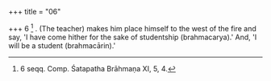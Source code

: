 +++
title = "06"

+++
6 [^1] . (The teacher) makes him place himself to the west of the fire and say, 'I have come hither for the sake of studentship (brahmacarya).' And, 'I will be a student (brahmacārin).'


[^1]:  6 seqq. Comp. Śatapatha Brāhmaṇa XI, 5, 4.
